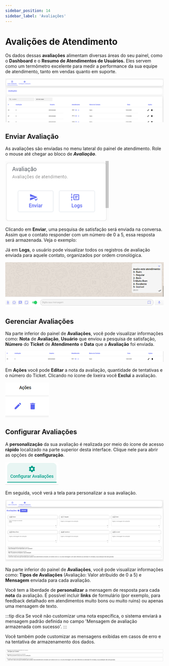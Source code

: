 ```yaml
---
sidebar_position: 14
sidebar_label: 'Avaliações'
---
```


# Avalições de Atendimento

Os dados dessas **avaliações** alimentam diversas áreas do seu painel, como o **Dashboard** e o **Resumo de Atendimentos de Usuários.** Eles servem como um termômetro excelente para medir a performance da sua equipe de atendimento, tanto em vendas quanto em suporte.

![alt text](assetsAval/image.png)

## Enviar Avaliação

As avaliações são enviadas no menu lateral do painel de atendimento. Role o mouse até chegar ao bloco de ***Avaliação***.

![alt text](assetsAval/image-1.png)

Clicando em **Enviar**, uma pesquisa de satisfação será enviada na conversa. Assim que o contato responder com um número de 0 a 5, essa resposta será armazenada. Veja o exemplo:

Já em **Logs**, o usuário pode visualizar todos os registros de avaliação enviada para aquele contato, organizados por ordem cronológica.

![alt text](assetsAval/image-2.png)

## Gerenciar Avaliações

Na parte inferior do painel de **Avaliações**, você pode visualizar informações como: **Nota** de **Avaliação**, **Usuário** que enviou a pesquisa de satisfação, **Número** do **Ticket** de **Atendimento** e **Data** que a **Avaliação** foi enviada.

![alt text](assetsAval/image-3.png)

Em **Ações** você pode **Editar** a nota da avaliação, quantidade de tentativas e o número do Ticket. Clicando no ícone de lixeira você **Exclui** a avaliação.

![alt text](assetsAval/image-4.png)

## Configurar Avaliações

A **personalização** da sua avaliação é realizada por meio do ícone de acesso **rápido** localizado na parte superior desta interface. Clique nele para abrir as opções de **configuração**.

![alt text](assetsAval/image-6.png)

Em seguida, você verá a tela para personalizar a sua avaliação.

![alt text](assetsAval/image-5.png)

Na parte inferior do painel de **Avaliações**, você pode visualizar informações como: **Tipos de Avaliações** (Avaliação: Valor atribuído de 0 a 5) e **Mensagem** enviada para cada avaliação.

Você tem a liberdade de **personalizar** a mensagem de resposta para cada **nota** da avaliação. É possível incluir **links** de formulário (por exemplo, para feedback detalhado em atendimentos muito bons ou muito ruins) ou apenas uma mensagem de texto. 

:::tip dica
Se você não customizar uma nota específica, o sistema enviará a mensagem padrão definida no campo 'Mensagem de avaliação armazenada com sucesso'.
:::

Você também pode customizar as mensagens exibidas em casos de erro e na tentativa de armazenamento dos dados.

![alt text](assetsAval/image-7.png)